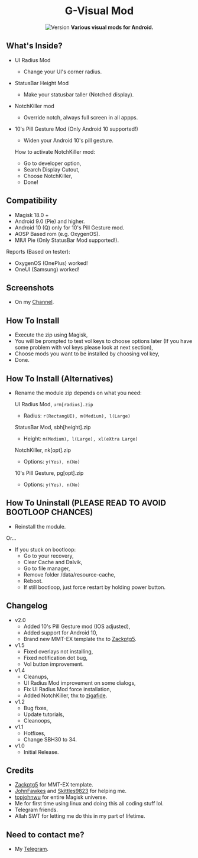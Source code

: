 <h1 align="center">G-Visual Mod</h1>

<div align="center">
  <img src="https://img.shields.io/badge/Version-v2.0-green.svg?longCache=true&style=popout-round"
  alt="Version" />
  <strong>Various visual mods for Android.</strong>
</div>

## What's Inside?
- UI Radius Mod
  - Change your UI's corner radius.
- StatusBar Height Mod
  - Make your statusbar taller (Notched display).
- NotchKiller mod
  - Override notch, always full screen in all appps.
- 10's Pill Gesture Mod (Only Android 10 supported!)
  - Widen your Android 10's pill gesture.
  
  How to activate NotchKiller mod:
  - Go to developer option,
  - Search Display Cutout,
  - Choose NotchKiller,
  - Done!
  
## Compatibility
- Magisk 18.0 +
- Android 9.0 (Pie) and higher.
- Android 10 (Q) only for 10's Pill Gesture mod.
- AOSP Based rom (e.g. OxygenOS).
- MIUI Pie (Only StatusBar Mod supported!).

Reports (Based on tester):
- OxygenOS (OnePlus) worked!
- OneUI (Samsung) worked!

## Screenshots
- On my <a href="https://t.me/tzupdates">Channel</a>.

## How To Install
- Execute the zip using Magisk,
- You will be prompted to test vol keys to choose options later (If you have some problem with vol keys please look at next section),
- Choose mods you want to be installed by choosing vol key,
- Done.

## How To Install (Alternatives)
- Rename the module zip depends on what you need:

  UI Radius Mod, <code>urm[radius].zip</code>
  - Radius: <code>r(RectangUI), m(Medium), l(Large)</code>

  StatusBar Mod, sbh[height].zip</code>
  - Height: <code>m(Medium), l(Large), xl(eXtra Large)</code>

  NotchKiller, nk[opt].zip</code>
  - Options: <code>y(Yes), n(No)</code>
  
  10's Pill Gesture, pg[opt].zip</code>
  - Options: <code>y(Yes), n(No)</code>

## How To Uninstall (PLEASE READ TO AVOID BOOTLOOP CHANCES)
- Reinstall the module.

Or...

- If you stuck on bootloop:
  - Go to your recovery,
  - Clear Cache and Dalvik,
  - Go to file manager,
  - Remove folder /data/resource-cache,
  - Reboot.
  - If still bootloop, just force restart by holding power button.

## Changelog
- v2.0
  - Added 10's Pill Gesture mod (IOS adjusted),
  - Added support for Android 10,
  - Brand new MMT-EX template thx to <a href="https://github.com/Zackptg5">Zackptg5</a>.
- v1.5
  - Fixed overlays not installing,
  - Fixed notification dot bug,
  - Vol button improvement.
- v1.4
  - Cleanups,
  - UI Radius Mod improvement on some dialogs,
  - Fix UI Radius Mod force installation,
  - Added NotchKiller, thx to <a href="https://github.com/zigafide">zigafide</a>.
- v1.2
  - Bug fixes,
  - Update tutorials,
  - Cleanoops,
- v1.1
  - Hotfixes,
  - Change SBH30 to 34.
- v1.0
  - Initial Release.

## Credits
- <a href="https://github.com/Zackptg5">Zackptg5</a> for MMT-EX template.
- <a href="https://github.com/JohnFawkes">JohnFawkes</a> and <a href="https://github.com/skittles9823">Skittles9823</a> for helping me.
- <a href="https://github.com/topjohnwu">topjohnwu</a> for entire Magisk universe.
- Me for first time using linux and doing this all coding stuff lol.
- Telegram friends.
- Allah SWT for letting me do this in my part of lifetime.

## Need to contact me?
- My <a href="https://t.me/Gnonymous7">Telegram</a>.
